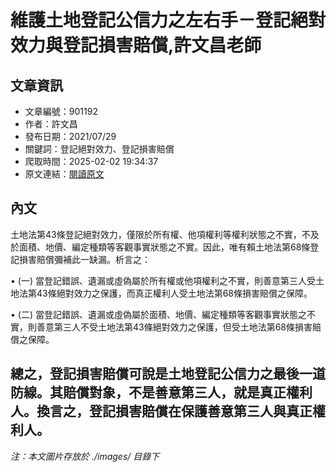 # 維護土地登記公信力之左右手－登記絕對效力與登記損害賠償,許文昌老師

## 文章資訊
- 文章編號：901192
- 作者：許文昌
- 發布日期：2021/07/29
- 關鍵詞：登記絕對效力、登記損害賠償
- 爬取時間：2025-02-02 19:34:37
- 原文連結：[閱讀原文](https://real-estate.get.com.tw/Columns/detail.aspx?no=901192)

## 內文
土地法第43條登記絕對效力，僅限於所有權、他項權利等權利狀態之不實，不及於面積、地價、編定種類等客觀事實狀態之不實。因此，唯有賴土地法第68條登記損害賠償彌補此一缺漏。析言之：

• (一) 當登記錯誤、遺漏或虛偽屬於所有權或他項權利之不實，則善意第三人受土地法第43條絕對效力之保護，而真正權利人受土地法第68條損害賠償之保障。

• (二) 當登記錯誤、遺漏或虛偽屬於面積、地價、編定種類等客觀事實狀態之不實，則善意第三人不受土地法第43條絕對效力之保護，但受土地法第68條損害賠償之保障。

總之，登記損害賠償可說是土地登記公信力之最後一道防線。其賠償對象，不是善意第三人，就是真正權利人。換言之，登記損害賠償在保護善意第三人與真正權利人。
---
*注：本文圖片存放於 ./images/ 目錄下*
